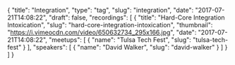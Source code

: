{
  "title": "Integration",
  "type": "tag",
  "slug": "integration",
  "date": "2017-07-21T14:08:22",
  "draft": false,
  "recordings": [
    {
      "title": "Hard-Core Integration Intoxication",
      "slug": "hard-core-integration-intoxication",
      "thumbnail": "https://i.vimeocdn.com/video/650632734_295x166.jpg",
      "date": "2017-07-21T14:08:22",
      "meetups": [
        {
          "name": "Tulsa Tech Fest",
          "slug": "tulsa-tech-fest"
        }
      ],
      "speakers": [
        {
          "name": "David Walker",
          "slug": "david-walker"
        }
      ]
    }
  ]
}